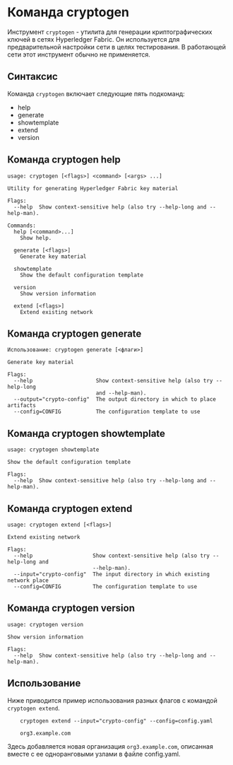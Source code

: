# Команда cryptogen

Инструмент `cryptogen` - утилита для генерации криптографических ключей в сетях Hyperledger Fabric.
Он используется для предварительной настройки сети в целях тестирования. В работающей сети этот инструмент обычно не применяется.

## Синтаксис

Команда ``cryptogen`` включает следующие пять подкоманд:

  * help
  * generate
  * showtemplate
  * extend
  * version

## Команда cryptogen help
```
usage: cryptogen [<flags>] <command> [<args> ...]

Utility for generating Hyperledger Fabric key material

Flags:
  --help  Show context-sensitive help (also try --help-long and --help-man).

Commands:
  help [<command>...]
    Show help.

  generate [<flags>]
    Generate key material

  showtemplate
    Show the default configuration template

  version
    Show version information

  extend [<flags>]
    Extend existing network
```


## Команда cryptogen generate
```
Использование: cryptogen generate [<флаги>]

Generate key material

Flags:
  --help                    Show context-sensitive help (also try --help-long
                            and --help-man).
  --output="crypto-config"  The output directory in which to place artifacts
  --config=CONFIG           The configuration template to use
```


## Команда cryptogen showtemplate
```
usage: cryptogen showtemplate

Show the default configuration template

Flags:
  --help  Show context-sensitive help (also try --help-long and --help-man).
```


## Команда cryptogen extend
```
usage: cryptogen extend [<flags>]

Extend existing network

Flags:
  --help                   Show context-sensitive help (also try --help-long and
                           --help-man).
  --input="crypto-config"  The input directory in which existing network place
  --config=CONFIG          The configuration template to use
```


## Команда cryptogen version
```
usage: cryptogen version

Show version information

Flags:
  --help  Show context-sensitive help (also try --help-long and --help-man).
```

## Использование

Ниже приводится пример использования разных флагов с командой ``cryptogen extend``.

```
    cryptogen extend --input="crypto-config" --config=config.yaml

    org3.example.com
```

Здесь добавляется новая организация ``org3.example.com``, описанная вместе с ее одноранговыми узлами в файле config.yaml.

